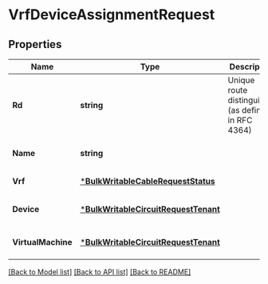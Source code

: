 # VrfDeviceAssignmentRequest

## Properties
Name | Type | Description | Notes
------------ | ------------- | ------------- | -------------
**Rd** | **string** | Unique route distinguisher (as defined in RFC 4364) | [optional] [default to null]
**Name** | **string** |  | [optional] [default to null]
**Vrf** | [***BulkWritableCableRequestStatus**](BulkWritableCableRequest_status.md) |  | [default to null]
**Device** | [***BulkWritableCircuitRequestTenant**](BulkWritableCircuitRequest_tenant.md) |  | [optional] [default to null]
**VirtualMachine** | [***BulkWritableCircuitRequestTenant**](BulkWritableCircuitRequest_tenant.md) |  | [optional] [default to null]

[[Back to Model list]](../README.md#documentation-for-models) [[Back to API list]](../README.md#documentation-for-api-endpoints) [[Back to README]](../README.md)

